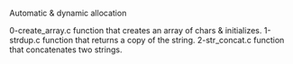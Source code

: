Automatic & dynamic allocation


0-create_array.c function that creates an array of chars & initializes.
1-strdup.c function that returns a copy of the string.
2-str_concat.c function that concatenates two strings.
